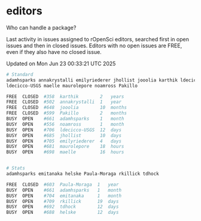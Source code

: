 # editors

Who can handle a package?

Last activity in issues assigned to rOpenSci editors, searched first in open
issues and then in closed issues. Editors with no open issues are FREE, even if
they also have no closed issue.


Updated on Mon Jun 23 00:33:21 UTC 2025

```bash
# Standard
adamhsparks annakrystalli emilyriederer jhollist jooolia karthik ldecicco
ldecicco-USGS maelle maurolepore noamross Pakillo

FREE  CLOSED  #358  karthik        2   years
FREE  CLOSED  #502  annakrystalli  1   year
FREE  CLOSED  #648  jooolia        10  months
FREE  CLOSED  #599  Pakillo        2   months
BUSY  OPEN    #661  adamhsparks    1   month
BUSY  OPEN    #556  noamross       1   month
BUSY  OPEN    #706  ldecicco-USGS  12  days
BUSY  OPEN    #685  jhollist       10  days
BUSY  OPEN    #705  emilyriederer  4   days
BUSY  OPEN    #681  maurolepore    18  hours
BUSY  OPEN    #698  maelle         16  hours


# Stats
adamhsparks emitanaka helske Paula-Moraga rkillick tdhock

FREE  CLOSED  #603  Paula-Moraga  1   year
BUSY  OPEN    #661  adamhsparks   1   month
BUSY  OPEN    #704  emitanaka     1   month
BUSY  OPEN    #709  rkillick      19  days
BUSY  OPEN    #692  tdhock        12  days
BUSY  OPEN    #688  helske        12  days
```
